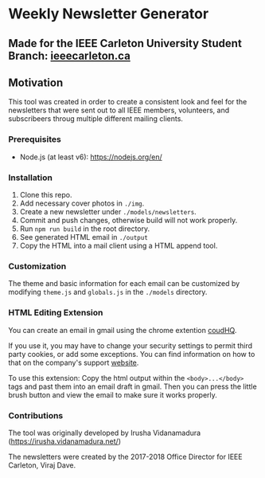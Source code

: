 # Weekly Newsletter Generator

## Made for the IEEE Carleton University Student Branch: [ieeecarleton.ca](http://ieeecarleton.ca)


## Motivation

This tool was created in order to create a consistent look and feel for the newsletters that were sent out to all IEEE members, volunteers, and subscribeers throug multiple different mailing clients.

### Prerequisites

- Node.js (at least v6): https://nodejs.org/en/

### Installation

1. Clone this repo.
2. Add necessary cover photos in `./img`.
3. Create a new newsletter under `./models/newsletters`.
4. Commit and push changes, otherwise build will not work properly.
4. Run `npm run build` in the root directory.
5. See generated HTML email in `./output`
6. Copy the HTML into a mail client using a HTML append tool.

### Customization

The theme and basic information for each email can be customized by modifying `theme.js` and `globals.js` in the `./models` directory.

### HTML Editing Extension

You can create an email in gmail using the chrome extention [coudHQ](https://chrome.google.com/webstore/detail/free-html-editor-for-gmai/ioinaaeeacahcmbgfmeaaofhfkijpdeb/related).

If you use it, you may have to change your security settings to permit third party cookies, or add some exceptions. You can find information on how to that on the company's support [website](https://support.cloudhq.net/how-to-enable-3rd-party-cookies-in-google-chrome-browser/).

To use this extension: Copy the html output within the `<body>...</body>` tags and past them into an email draft in gmail. Then you can press the little brush button and view the email to make sure it works properly.

### Contributions

The tool was originally developed by Irusha Vidanamadura (https://irusha.vidanamadura.net/)

The newsletters were created by the 2017-2018 Office Director for IEEE Carleton, Viraj Dave.
